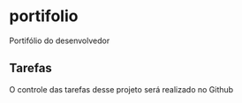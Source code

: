 # portifolio
Portifólio do desenvolvedor

## Tarefas
O controle das tarefas desse projeto será realizado no Github